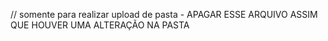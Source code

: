 // somente para realizar upload de pasta - APAGAR ESSE ARQUIVO ASSIM QUE HOUVER UMA ALTERAÇÃO NA PASTA
